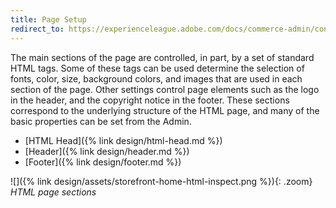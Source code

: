 ```yaml
---
title: Page Setup
redirect_to: https://experienceleague.adobe.com/docs/commerce-admin/content-design/design/page-setup.html
---
```


The main sections of the page are controlled, in part, by a set of standard HTML tags. Some of these tags can be used determine the selection of fonts, color, size, background colors, and images that are used in each section of the page. Other settings control page elements such as the logo in the header, and the copyright notice in the footer. These sections correspond to the underlying structure of the HTML page, and many of the basic properties can be set from the Admin.

- [HTML Head]({% link design/html-head.md %})
- [Header]({% link design/header.md %})
- [Footer]({% link design/footer.md %})

![]({% link design/assets/storefront-home-html-inspect.png %}){: .zoom}
_HTML page sections_
